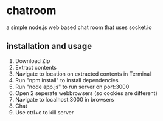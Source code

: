 # chatroom
a simple node.js web based chat room that uses socket.io

## installation and usage
1. Download Zip
2. Extract contents
3. Navigate to location on extracted contents in Terminal
4. Run "npm install" to install dependencies
5. Run "node app.js" to run server on port:3000
6. Open 2 seperate webbrowsers (so cookies are different)
7. Navigate to localhost:3000 in browsers
8. Chat
9. Use ctrl+c to kill server
